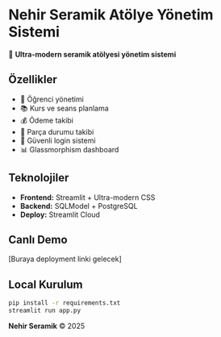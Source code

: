 # Nehir Seramik Atölye Yönetim Sistemi

🎨 **Ultra-modern seramik atölyesi yönetim sistemi**

## Özellikler
- 👥 Öğrenci yönetimi
- 📚 Kurs ve seans planlama  
- 💰 Ödeme takibi
- 🏺 Parça durumu takibi
- 🔐 Güvenli login sistemi
- 📊 Glassmorphism dashboard

## Teknolojiler
- **Frontend:** Streamlit + Ultra-modern CSS
- **Backend:** SQLModel + PostgreSQL
- **Deploy:** Streamlit Cloud

## Canlı Demo
[Buraya deployment linki gelecek]

## Local Kurulum
```bash
pip install -r requirements.txt
streamlit run app.py
```



**Nehir Seramik** © 2025
